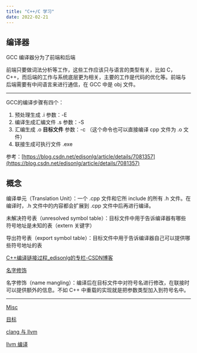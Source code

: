 ```yaml
---
title: "C++/C 学习"
date: 2022-02-21
---
```


## 编译器

GCC 编译器分为了前端和后端

前端只要做词法分析等工作，这些工作应该只与语言的类型有关，比如 C，C++，而后端的工作与系统底层更为相关，主要的工作是代码的优化等。前端与后端需要有中间语言来进行通信，在 GCC 中是 obj 文件。

---

GCC的编译步骤有四个：

1. 预处理生成 .i 参数：-E
2. 编译生成汇编文件 .s 参数：-S
3. 汇编生成 .o **目标文件** 参数：-c （这个命令也可以直接编译 cpp 文件为 .o 文件）
4. 联接生成可执行文件 .exe

参考：[https://blog.csdn.net/edisonlg/article/details/7081357](https://blog.csdn.net/edisonlg/article/details/7081357)

## 概念

编译单元（Translation Unit）：一个 .cpp 文件和它所 include 的所有 .h 文件。在编译时，.h 文件中的内容都会扩展到 .cpp 文件中后再进行编译。

未解决符号表（unresolved symbol table）：目标文件中用于告诉编译器有哪些符号地址是未知的表（extern 关键字）

导出符号表（export symbol table）：目标文件中用于告诉编译器自己可以提供哪些符号地址的表

[C++编译链接过程_edisonlg的专栏-CSDN博客](https://blog.csdn.net/edisonlg/article/details/7081357)

[名字修饰](https://zh.wikipedia.org/wiki/%E5%90%8D%E5%AD%97%E4%BF%AE%E9%A5%B0)

名字修饰（name mangling）：编译后在目标文件中对符号名进行修改，在联接时可以提供额外的信息。不如 C++ 中重载的实现就是把参数类型加入到符号名中。

---

[Misc](C++%20C%20%E5%AD%A6%E4%B9%A0%208b647/Misc%20242bd.md)

[目标](C++%20C%20%E5%AD%A6%E4%B9%A0%208b647/%E7%9B%AE%E6%A0%87%207b8f6.md)

[clang 与 llvm](C++%20C%20%E5%AD%A6%E4%B9%A0%208b647/clang%20%E4%B8%8E%20ll%20caf3b.md)

[llvm 编译](C++%20C%20%E5%AD%A6%E4%B9%A0%208b647/llvm%20%E7%BC%96%E8%AF%91%20f7830.md)
